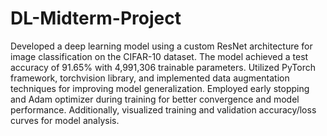 # DL-Midterm-Project
Developed a deep learning model using a custom ResNet architecture for image classification on the CIFAR-10 dataset. 
The model achieved a test accuracy of 91.65% with 4,991,306 trainable parameters. 
Utilized PyTorch framework, torchvision library, and implemented data augmentation techniques for improving model generalization. 
Employed early stopping and Adam optimizer during training for better convergence and model performance.
Additionally, visualized training and validation accuracy/loss curves for model analysis.
